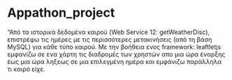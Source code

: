 # Appathon_project
“Από τα ιστορικά δεδομένα καιρού (Web Service 12: getWeatherDisc), επιστρέφω τις ημέρες με τις περισσότερες μετακινήσεις (από τη βάση MySQL) 
για κάθε τύπο καιρού. Με την βοήθεια ενος framework: leaftletjs εμφανίζω  σε ενα χάρτη τις διαδρομές των χρηστών απο μια ώρα έναρξης έως μια
ώρα ληξεως σε μια επιλεγμένη ημέρα και εμφάνιζω παράλληλα τι καιρό είχε.
